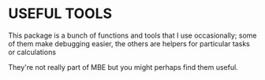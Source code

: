 # USEFUL TOOLS

This package is a bunch of functions and tools that I use occasionally; some of them make debugging easier, 
  the others are helpers for particular tasks or calculations
   
They're not really part of MBE but you might perhaps find them useful.